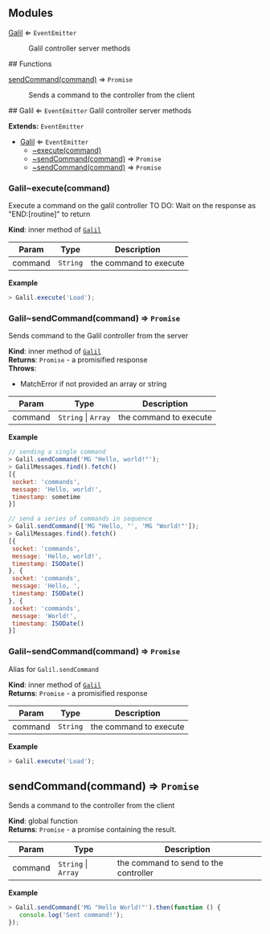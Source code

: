 ## Modules
<dl>
<dt><a href="#module_Galil">Galil</a> ⇐ <code>EventEmitter</code></dt>
<dd><p>Galil controller server methods</p>
</dd>
</dl>
## Functions
<dl>
<dt><a href="#sendCommand">sendCommand(command)</a> ⇒ <code>Promise</code></dt>
<dd><p>Sends a command to the controller from the client</p>
</dd>
</dl>
<a name="module_Galil"></a>
## Galil ⇐ <code>EventEmitter</code>
Galil controller server methods

**Extends:** <code>EventEmitter</code>  

* [Galil](#module_Galil) ⇐ <code>EventEmitter</code>
  * [~execute(command)](#module_Galil..execute)
  * [~sendCommand(command)](#module_Galil..sendCommand) ⇒ <code>Promise</code>
  * [~sendCommand(command)](#module_Galil..sendCommand) ⇒ <code>Promise</code>

<a name="module_Galil..execute"></a>
### Galil~execute(command)
Execute a command on the galil controller
TO DO: Wait on the response as "END:[routine]" to return

**Kind**: inner method of <code>[Galil](#module_Galil)</code>  

| Param | Type | Description |
| --- | --- | --- |
| command | <code>String</code> | the command to execute |

**Example**  
```js
> Galil.execute('Load');
```
<a name="module_Galil..sendCommand"></a>
### Galil~sendCommand(command) ⇒ <code>Promise</code>
Sends command to the Galil controller from the server

**Kind**: inner method of <code>[Galil](#module_Galil)</code>  
**Returns**: <code>Promise</code> - a promisified response  
**Throws**:

- MatchError if not provided an array or string


| Param | Type | Description |
| --- | --- | --- |
| command | <code>String</code> &#124; <code>Array</code> | the command to execute |

**Example**  
```js
// sending a single command
> Galil.sendCommand('MG "Hello, world!"');
> GalilMessages.find().fetch()
[{
 socket: 'commands',
 message: 'Hello, world!',
 timestamp: sometime
}]

// send a series of commands in sequence
> Galil.sendCommand(['MG "Hello, "', 'MG "World!"']);
> GalilMessages.find().fetch()
[{
 socket: 'commands',
 message: 'Hello, world!',
 timestamp: ISODate()
}, {
 socket: 'commands',
 message: 'Hello, ',
 timestamp: ISODate()
}, {
 socket: 'commands',
 message: 'World!',
 timestamp: ISODate()
}]
```
<a name="module_Galil..sendCommand"></a>
### Galil~sendCommand(command) ⇒ <code>Promise</code>
Alias for `Galil.sendCommand`

**Kind**: inner method of <code>[Galil](#module_Galil)</code>  
**Returns**: <code>Promise</code> - a promisified response  

| Param | Type | Description |
| --- | --- | --- |
| command | <code>String</code> | the command to execute |

**Example**  
```js
> Galil.execute('Load');
```
<a name="sendCommand"></a>
## sendCommand(command) ⇒ <code>Promise</code>
Sends a command to the controller from the client

**Kind**: global function  
**Returns**: <code>Promise</code> - a promise containing the result.  

| Param | Type | Description |
| --- | --- | --- |
| command | <code>String</code> &#124; <code>Array</code> | the command to send to the controller |

**Example**  
```js
> Galil.sendCommand('MG "Hello World!"').then(function () {
   console.log('Sent command!');
});
```
